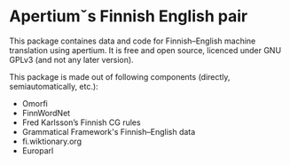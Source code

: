 # Apertiumˇs Finnish English pair

This package containes data and code for Finnish–English machine translation
using apertium. It is free and open source, licenced under GNU GPLv3 (and not
any later version).

This package is made out of following components (directly, semiautomatically,
etc.):

- Omorfi
- FinnWordNet
- Fred Karlsson’s Finnish CG rules
- Grammatical Framework's Finnish–English data
- fi.wiktionary.org
- Europarl

